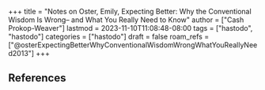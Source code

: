 +++
title = "Notes on Oster, Emily, Expecting Better: Why the Conventional Wisdom Is Wrong– and What You Really Need to Know"
author = ["Cash Prokop-Weaver"]
lastmod = 2023-11-10T11:08:48-08:00
tags = ["hastodo", "hastodo"]
categories = ["hastodo"]
draft = false
roam_refs = ["@osterExpectingBetterWhyConventionalWisdomWrongWhatYouReallyNeed2013"]
+++

## References

<style>.csl-entry{text-indent: -1.5em; margin-left: 1.5em;}</style><div class="csl-bib-body">
</div>
